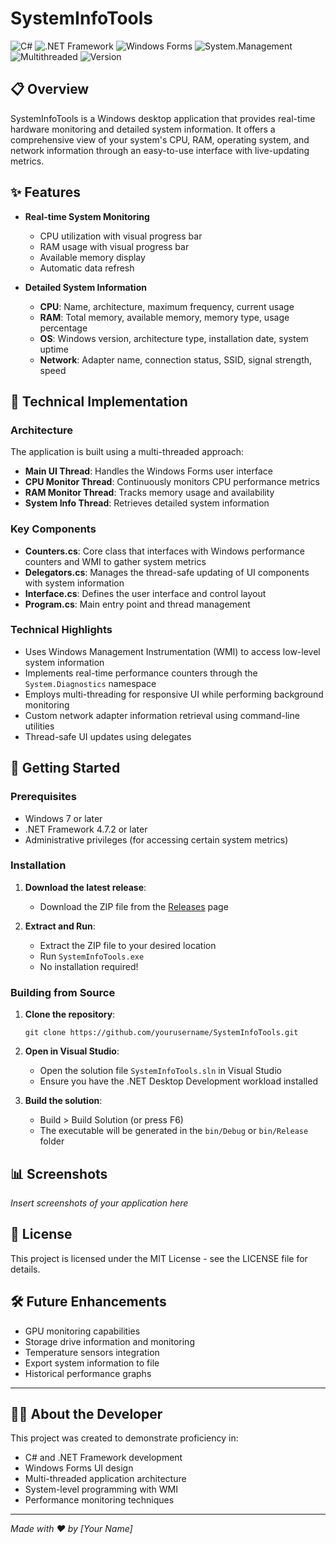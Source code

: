 # SystemInfoTools

![C#](https://img.shields.io/badge/C%23-10.0-brightgreen)
![.NET Framework](https://img.shields.io/badge/.NET%20Framework-4.7.2-purple)
![Windows Forms](https://img.shields.io/badge/Windows%20Forms-UI-blue)
![System.Management](https://img.shields.io/badge/System.Management-WMI-orange)
![Multithreaded](https://img.shields.io/badge/Architecture-Multithreaded-red)
![Version](https://img.shields.io/badge/Version-0.4.0-yellow)

## 📋 Overview

SystemInfoTools is a Windows desktop application that provides real-time hardware monitoring and detailed system information. It offers a comprehensive view of your system's CPU, RAM, operating system, and network information through an easy-to-use interface with live-updating metrics.

## ✨ Features

- **Real-time System Monitoring**
  - CPU utilization with visual progress bar
  - RAM usage with visual progress bar
  - Available memory display
  - Automatic data refresh

- **Detailed System Information**
  - **CPU**: Name, architecture, maximum frequency, current usage
  - **RAM**: Total memory, available memory, memory type, usage percentage
  - **OS**: Windows version, architecture type, installation date, system uptime
  - **Network**: Adapter name, connection status, SSID, signal strength, speed

## 🔧 Technical Implementation

### Architecture

The application is built using a multi-threaded approach:

- **Main UI Thread**: Handles the Windows Forms user interface
- **CPU Monitor Thread**: Continuously monitors CPU performance metrics
- **RAM Monitor Thread**: Tracks memory usage and availability
- **System Info Thread**: Retrieves detailed system information

### Key Components

- **Counters.cs**: Core class that interfaces with Windows performance counters and WMI to gather system metrics
- **Delegators.cs**: Manages the thread-safe updating of UI components with system information
- **Interface.cs**: Defines the user interface and control layout
- **Program.cs**: Main entry point and thread management

### Technical Highlights

- Uses Windows Management Instrumentation (WMI) to access low-level system information
- Implements real-time performance counters through the `System.Diagnostics` namespace
- Employs multi-threading for responsive UI while performing background monitoring
- Custom network adapter information retrieval using command-line utilities
- Thread-safe UI updates using delegates

## 🚀 Getting Started

### Prerequisites

- Windows 7 or later
- .NET Framework 4.7.2 or later
- Administrative privileges (for accessing certain system metrics)

### Installation

1. **Download the latest release**:
   - Download the ZIP file from the [Releases](https://github.com/yourusername/SystemInfoTools/releases) page

2. **Extract and Run**:
   - Extract the ZIP file to your desired location
   - Run `SystemInfoTools.exe`
   - No installation required!

### Building from Source

1. **Clone the repository**:
   ```
   git clone https://github.com/yourusername/SystemInfoTools.git
   ```

2. **Open in Visual Studio**:
   - Open the solution file `SystemInfoTools.sln` in Visual Studio
   - Ensure you have the .NET Desktop Development workload installed

3. **Build the solution**:
   - Build > Build Solution (or press F6)
   - The executable will be generated in the `bin/Debug` or `bin/Release` folder

## 📊 Screenshots

*Insert screenshots of your application here*

## 📝 License

This project is licensed under the MIT License - see the LICENSE file for details.

## 🛠 Future Enhancements

- GPU monitoring capabilities
- Storage drive information and monitoring
- Temperature sensors integration
- Export system information to file
- Historical performance graphs

---

## 👨‍💻 About the Developer

This project was created to demonstrate proficiency in:

- C# and .NET Framework development
- Windows Forms UI design
- Multi-threaded application architecture
- System-level programming with WMI
- Performance monitoring techniques

---

*Made with ❤️ by [Your Name]*
